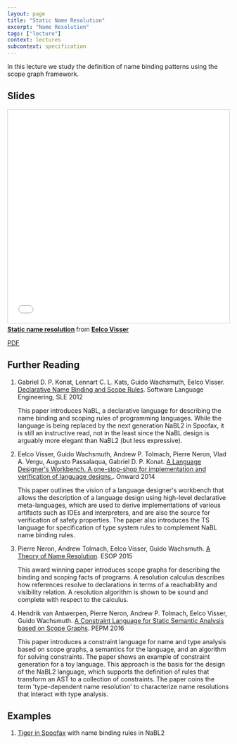 ```yaml
---
layout: page
title: "Static Name Resolution"
excerpt: "Name Resolution"
tags: ["lecture"]
context: lectures
subcontext: specification
---
```


In this lecture we study the definition of name binding patterns using the scope graph framework.

## Slides

<iframe src="//www.slideshare.net/slideshow/embed_code/key/AcK35XBUYxtK0X" width="595" height="485" frameborder="0" marginwidth="0" marginheight="0" scrolling="no" style="border:1px solid #CCC; border-width:1px; margin-bottom:5px; max-width: 100%;" allowfullscreen> </iframe> <div style="margin-bottom:5px"> <strong> <a href="//www.slideshare.net/eelcovisser/static-name-resolution" title="Static name resolution" target="_blank">Static name resolution</a> </strong> from <strong><a target="_blank" href="//www.slideshare.net/eelcovisser">Eelco Visser</a></strong> </div>

[PDF](https://github.com/TUDelft-IN4303-2016/lectures/blob/master/07-name%20analysis/Name%20Resolution.pdf)

## Further Reading

1. Gabriel D. P. Konat, Lennart C. L. Kats, Guido Wachsmuth, Eelco Visser. [Declarative Name Binding and Scope Rules](http://researchr.org/publication/KonatKWV12). Software Language Engineering, SLE 2012   This paper introduces NaBL, a declarative language for describing the name binding and scoping rules of programming languages. While the language is being replaced by the next generation NaBL2 in Spoofax, it is still an instructive read, not in the least since the NaBL design is arguably more elegant than NaBL2 (but less expressive).
2. Eelco Visser, Guido Wachsmuth, Andrew P. Tolmach, Pierre Neron, Vlad A. Vergu, Augusto Passalaqua, Gabriel D. P. Konat. [A Language Designer's Workbench. A one-stop-shop for implementation and verification of language designs.](http://researchr.org/publication/VisserOnward14). Onward 2014
   This paper outlines the vision of a language designer's workbench that allows the description of a language design using high-level declarative meta-languages, which are used to derive implementations of various artifacts such as IDEs and interpreters, and are also the source for verification of safety properties. The paper also introduces the TS language for specification of type system rules to complement NaBL name binding rules.3. Pierre Neron, Andrew Tolmach, Eelco Visser, Guido Wachsmuth. [A Theory of Name Resolution](http://researchr.org/publication/NeronTVW15). ESOP 2015    This award winning paper introduces scope graphs for describing the binding and scoping facts of programs. A resolution calculus describes how references resolve to declarations in terms of a reachability and visibility relation. A resolution algorithm is shown to be sound and complete with respect to the calculus.     4. Hendrik van Antwerpen, Pierre Neron, Andrew P. Tolmach, Eelco Visser, Guido Wachsmuth. [A Constraint Language for Static Semantic Analysis based on Scope Graphs](http://researchr.org/publication/AntwerpenNTVW16). PEPM 2016
    This paper introduces a constraint language for name and type analysis based on scope graphs, a semantics for the language, and an algorithm for solving constraints. The paper shows an example of constraint generation for a toy language. This approach is the basis for the design of the NaBL2 language, which supports the definition of rules that transform an AST to a collection of constraints. The paper coins the term 'type-dependent name resolution' to characterize name resolutions that interact with type analysis.

## Examples

1. [Tiger in Spoofax](https://github.com/MetaBorgCube/metaborg-tiger/tree/master/metaborg-tiger) with name binding rules in NaBL2
